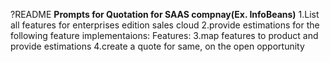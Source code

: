 ?README
**Prompts for Quotation for SAAS compnay(Ex. InfoBeans)**
1.List all features for enterprises edition sales cloud
2.provide estimations for the following feature implementaions: Features:
3.map features to product and provide estimations
4.create a quote for same, on the open opportunity
